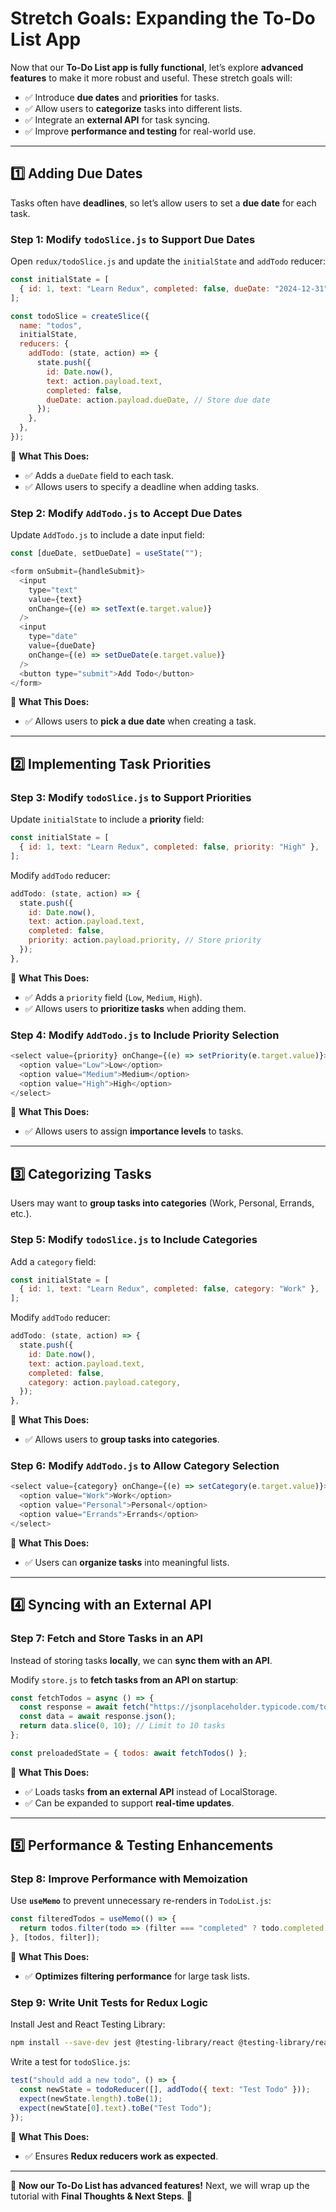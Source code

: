 # **Stretch Goals: Expanding the To-Do List App**

Now that our **To-Do List app is fully functional**, let’s explore **advanced features** to make it more robust and useful. These stretch goals will:
- ✅ Introduce **due dates** and **priorities** for tasks.  
- ✅ Allow users to **categorize** tasks into different lists.  
- ✅ Integrate an **external API** for task syncing.  
- ✅ Improve **performance and testing** for real-world use.  

---

## **1️⃣ Adding Due Dates**
Tasks often have **deadlines**, so let’s allow users to set a **due date** for each task.

### **Step 1: Modify `todoSlice.js` to Support Due Dates**
Open `redux/todoSlice.js` and update the `initialState` and `addTodo` reducer:

```js
const initialState = [
  { id: 1, text: "Learn Redux", completed: false, dueDate: "2024-12-31" },
];

const todoSlice = createSlice({
  name: "todos",
  initialState,
  reducers: {
    addTodo: (state, action) => {
      state.push({
        id: Date.now(),
        text: action.payload.text,
        completed: false,
        dueDate: action.payload.dueDate, // Store due date
      });
    },
  },
});
```

📌 **What This Does:**  
- ✅ Adds a `dueDate` field to each task.  
- ✅ Allows users to specify a deadline when adding tasks.  

### **Step 2: Modify `AddTodo.js` to Accept Due Dates**
Update `AddTodo.js` to include a date input field:

```js
const [dueDate, setDueDate] = useState("");

<form onSubmit={handleSubmit}>
  <input
    type="text"
    value={text}
    onChange={(e) => setText(e.target.value)}
  />
  <input
    type="date"
    value={dueDate}
    onChange={(e) => setDueDate(e.target.value)}
  />
  <button type="submit">Add Todo</button>
</form>
```

📌 **What This Does:**  
- ✅ Allows users to **pick a due date** when creating a task.  

---

## **2️⃣ Implementing Task Priorities**
### **Step 3: Modify `todoSlice.js` to Support Priorities**
Update `initialState` to include a **priority** field:

```js
const initialState = [
  { id: 1, text: "Learn Redux", completed: false, priority: "High" },
];
```

Modify `addTodo` reducer:

```js
addTodo: (state, action) => {
  state.push({
    id: Date.now(),
    text: action.payload.text,
    completed: false,
    priority: action.payload.priority, // Store priority
  });
},
```

📌 **What This Does:**  
- ✅ Adds a `priority` field (`Low`, `Medium`, `High`).  
- ✅ Allows users to **prioritize tasks** when adding them.  

### **Step 4: Modify `AddTodo.js` to Include Priority Selection**

```js
<select value={priority} onChange={(e) => setPriority(e.target.value)}>
  <option value="Low">Low</option>
  <option value="Medium">Medium</option>
  <option value="High">High</option>
</select>
```

📌 **What This Does:**  
- ✅ Allows users to assign **importance levels** to tasks.  

---

## **3️⃣ Categorizing Tasks**
Users may want to **group tasks into categories** (Work, Personal, Errands, etc.).

### **Step 5: Modify `todoSlice.js` to Include Categories**
Add a `category` field:

```js
const initialState = [
  { id: 1, text: "Learn Redux", completed: false, category: "Work" },
];
```

Modify `addTodo` reducer:

```js
addTodo: (state, action) => {
  state.push({
    id: Date.now(),
    text: action.payload.text,
    completed: false,
    category: action.payload.category,
  });
},
```

📌 **What This Does:**  
- ✅ Allows users to **group tasks into categories**.  

### **Step 6: Modify `AddTodo.js` to Allow Category Selection**

```js
<select value={category} onChange={(e) => setCategory(e.target.value)}>
  <option value="Work">Work</option>
  <option value="Personal">Personal</option>
  <option value="Errands">Errands</option>
</select>
```

📌 **What This Does:**  
- ✅ Users can **organize tasks** into meaningful lists.  

---

## **4️⃣ Syncing with an External API**
### **Step 7: Fetch and Store Tasks in an API**
Instead of storing tasks **locally**, we can **sync them with an API**.

Modify `store.js` to **fetch tasks from an API on startup**:

```js
const fetchTodos = async () => {
  const response = await fetch("https://jsonplaceholder.typicode.com/todos");
  const data = await response.json();
  return data.slice(0, 10); // Limit to 10 tasks
};

const preloadedState = { todos: await fetchTodos() };
```

📌 **What This Does:**  
- ✅ Loads tasks **from an external API** instead of LocalStorage.  
- ✅ Can be expanded to support **real-time updates**.  

---

## **5️⃣ Performance & Testing Enhancements**
### **Step 8: Improve Performance with Memoization**
Use **`useMemo`** to prevent unnecessary re-renders in `TodoList.js`:

```js
const filteredTodos = useMemo(() => {
  return todos.filter(todo => (filter === "completed" ? todo.completed : true));
}, [todos, filter]);
```

📌 **What This Does:**  
- ✅ **Optimizes filtering performance** for large task lists.  

### **Step 9: Write Unit Tests for Redux Logic**
Install Jest and React Testing Library:

```sh
npm install --save-dev jest @testing-library/react @testing-library/react-hooks
```

Write a test for `todoSlice.js`:

```js
test("should add a new todo", () => {
  const newState = todoReducer([], addTodo({ text: "Test Todo" }));
  expect(newState.length).toBe(1);
  expect(newState[0].text).toBe("Test Todo");
});
```

📌 **What This Does:**  
- ✅ Ensures **Redux reducers work as expected**.  

---

🚀 **Now our To-Do List has advanced features!** Next, we will wrap up the tutorial with **Final Thoughts & Next Steps**. 🚀
